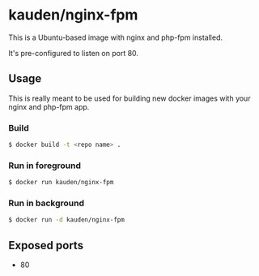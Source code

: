 # kauden/nginx-fpm

This is a Ubuntu-based image with nginx and php-fpm installed.

It's pre-configured to listen on port 80.

## Usage

This is really meant to be used for building new docker images with your nginx and php-fpm app.

### Build

```bash
$ docker build -t <repo name> .
```

### Run in foreground

```bash
$ docker run kauden/nginx-fpm
```

### Run in background

```bash
$ docker run -d kauden/nginx-fpm
```

## Exposed ports

* 80